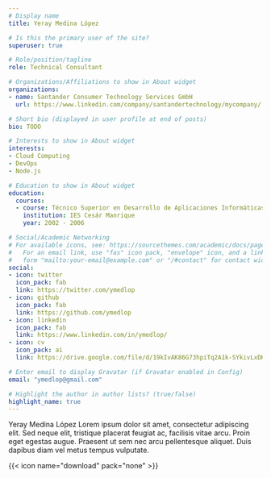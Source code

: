```yaml
---
# Display name
title: Yeray Medina López

# Is this the primary user of the site?
superuser: true

# Role/position/tagline
role: Technical Consultant

# Organizations/Affiliations to show in About widget
organizations:
- name: Santander Consumer Technology Services GmbH
  url: https://www.linkedin.com/company/santandertechnology/mycompany/

# Short bio (displayed in user profile at end of posts)
bio: TODO

# Interests to show in About widget
interests:
- Cloud Computing
- DevOps
- Node.js

# Education to show in About widget
education:
  courses:
  - course: Técnico Superior en Desarrollo de Aplicaciones Informáticas
    institution: IES Cesár Manrique
    year: 2002 - 2006

# Social/Academic Networking
# For available icons, see: https://sourcethemes.com/academic/docs/page-builder/#icons
#   For an email link, use "fas" icon pack, "envelope" icon, and a link in the
#   form "mailto:your-email@example.com" or "/#contact" for contact widget.
social:
- icon: twitter
  icon_pack: fab
  link: https://twitter.com/ymedlop
- icon: github
  icon_pack: fab
  link: https://github.com/ymedlop
- icon: linkedin
  icon_pack: fab
  link: https://www.linkedin.com/in/ymedlop/
- icon: cv
  icon_pack: ai
  link: https://drive.google.com/file/d/19kIvAK86G73hpiTq2A1k-SYkivLxDKUQ/view?usp=sharing

# Enter email to display Gravatar (if Gravatar enabled in Config)
email: "ymedlop@gmail.com"

# Highlight the author in author lists? (true/false)
highlight_name: true
---
```


Yeray Medina López Lorem ipsum dolor sit amet, consectetur adipiscing elit. Sed neque elit, tristique placerat feugiat ac, facilisis vitae arcu. Proin eget egestas augue. Praesent ut sem nec arcu pellentesque aliquet. Duis dapibus diam vel metus tempus vulputate.

<!---
{{< icon name="download" pack="fas" >}} Download my {{< staticref "https://drive.google.com/file/d/19kIvAK86G73hpiTq2A1k-SYkivLxDKUQ/view?usp=sharing" "newtab" >}}resumé{{< /staticref >}}.
-->
{{< icon name="download" pack="none" >}}